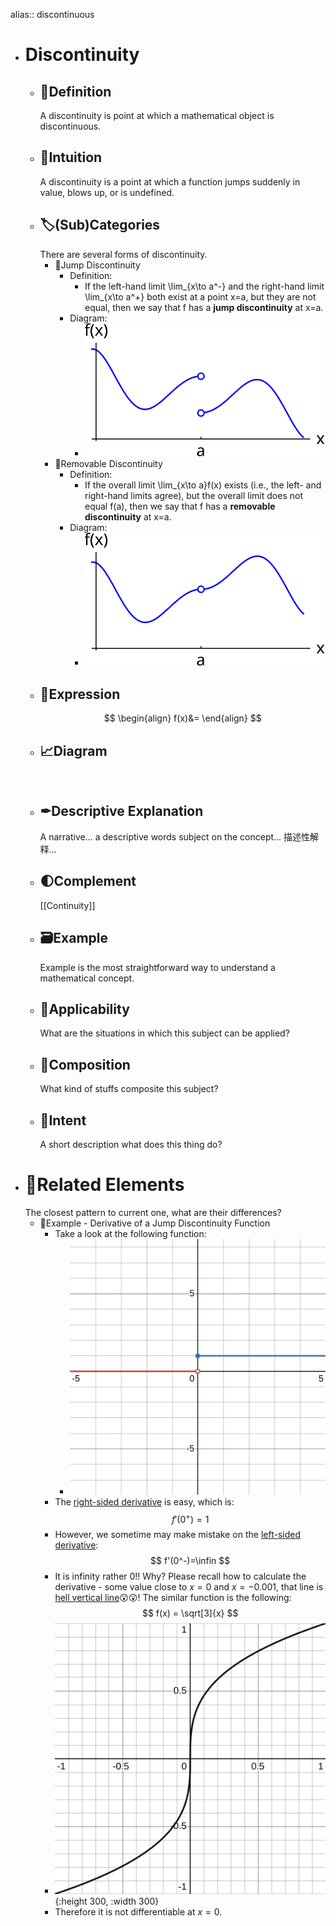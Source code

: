 alias:: discontinuous

- # Discontinuity
	- ## 📝Definition
	  A discontinuity is point at which a mathematical object is discontinuous.
	- ## 🧠Intuition
	  A discontinuity is a point at which a function jumps suddenly in value, blows up, or is undefined.
	- ## 🏷(Sub)Categories
	  There are several forms of discontinuity.
		- 📌Jump Discontinuity
			- Definition:
				- If the left-hand limit \lim_{x\to a^-} and the right-hand limit \lim_{x\to a^+} both exist at a point x=a, but they are not equal, then we say that f has a **jump discontinuity** at x=a.
			- Diagram:
				- ![name](../assets/images_u0lim2_jump.svg)
		- 📌Removable Discontinuity
			- Definition:
				- If the overall limit \lim_{x\to a}f(x) exists (i.e., the left- and right-hand limits agree), but the overall limit does not equal f(a), then we say that f has a **removable discontinuity** at x=a.
			- Diagram:
				- ![name](../assets/images_u0lim2_removable.svg)
	- ## 🧮Expression
	  $$
	  \begin{align}
	  f(x)&=
	  \end{align}
	  $$
	- ## 📈Diagram
	  ![name](../assets/name.png)
	- ## ✒Descriptive Explanation
	  A narrative... a descriptive words subject on the concept... 描述性解释…
	- ## 🌓Complement
	  [[Continuity]]
	- ## 🗃Example
	  Example is the most straightforward way to understand a mathematical concept.
	- ## 🤳Applicability
	   What are the situations in which this subject can be applied?
	- ## 🧪Composition
	  What kind of stuffs composite this subject?
	- ## 🎯Intent
	   A short description what does this thing do?
- # 🧬Related Elements
   The closest pattern to current one, what are their differences?
	- 📌Example - Derivative of a Jump Discontinuity Function
		- Take a look at the following function:
			- ![name](../assets/images_u1der2_heavyside.svg)
		- The <u>right-sided derivative</u> is easy, which is:
		  $$
		  f'(0^+)=1
		  $$
		- However, we sometime may make mistake on the <u>left-sided derivative</u>:
		  $$
		  f'(0^-)=\infin
		  $$
		- It is infinity rather 0!! Why? Please recall how to calculate the derivative - some value close to $x=0$ and $x=-0.001$, that line is <u>hell vertical line</u>😲😲! The similar function is the following:
		  $$
		  f(x) = \sqrt[3]{x}
		  $$
		- ![name](../assets/sqrt3.svg){:height 300, :width 300}
		- Therefore it is not differentiable at $x=0$.